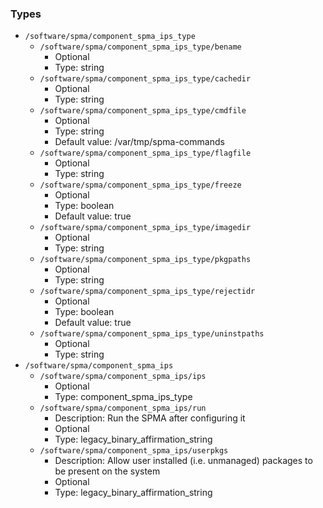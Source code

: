 
### Types

 - `/software/spma/component_spma_ips_type`
    - `/software/spma/component_spma_ips_type/bename`
        - Optional
        - Type: string
    - `/software/spma/component_spma_ips_type/cachedir`
        - Optional
        - Type: string
    - `/software/spma/component_spma_ips_type/cmdfile`
        - Optional
        - Type: string
        - Default value: /var/tmp/spma-commands
    - `/software/spma/component_spma_ips_type/flagfile`
        - Optional
        - Type: string
    - `/software/spma/component_spma_ips_type/freeze`
        - Optional
        - Type: boolean
        - Default value: true
    - `/software/spma/component_spma_ips_type/imagedir`
        - Optional
        - Type: string
    - `/software/spma/component_spma_ips_type/pkgpaths`
        - Optional
        - Type: string
    - `/software/spma/component_spma_ips_type/rejectidr`
        - Optional
        - Type: boolean
        - Default value: true
    - `/software/spma/component_spma_ips_type/uninstpaths`
        - Optional
        - Type: string
 - `/software/spma/component_spma_ips`
    - `/software/spma/component_spma_ips/ips`
        - Optional
        - Type: component_spma_ips_type
    - `/software/spma/component_spma_ips/run`
        - Description:  Run the SPMA after configuring it 
        - Optional
        - Type: legacy_binary_affirmation_string
    - `/software/spma/component_spma_ips/userpkgs`
        - Description:  Allow user installed (i.e. unmanaged) packages to be present on the system 
        - Optional
        - Type: legacy_binary_affirmation_string
